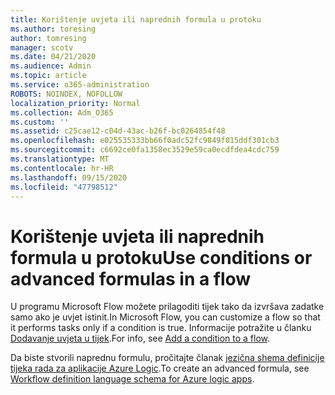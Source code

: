 ```yaml
---
title: Korištenje uvjeta ili naprednih formula u protoku
ms.author: toresing
author: tomresing
manager: scotv
ms.date: 04/21/2020
ms.audience: Admin
ms.topic: article
ms.service: o365-administration
ROBOTS: NOINDEX, NOFOLLOW
localization_priority: Normal
ms.collection: Adm_O365
ms.custom: ''
ms.assetid: c25cae12-c04d-43ac-b26f-bc0264854f48
ms.openlocfilehash: e025535333bb66f0adc52fc9849f015ddf301cb3
ms.sourcegitcommit: c6692ce0fa1358ec3529e59ca0ecdfdea4cdc759
ms.translationtype: MT
ms.contentlocale: hr-HR
ms.lasthandoff: 09/15/2020
ms.locfileid: "47798512"
---
```

# <a name="use-conditions-or-advanced-formulas-in-a-flow"></a><span data-ttu-id="1fda5-102">Korištenje uvjeta ili naprednih formula u protoku</span><span class="sxs-lookup"><span data-stu-id="1fda5-102">Use conditions or advanced formulas in a flow</span></span>

<span data-ttu-id="1fda5-103">U programu Microsoft Flow možete prilagoditi tijek tako da izvršava zadatke samo ako je uvjet istinit.</span><span class="sxs-lookup"><span data-stu-id="1fda5-103">In Microsoft Flow, you can customize a flow so that it performs tasks only if a condition is true.</span></span> <span data-ttu-id="1fda5-104">Informacije potražite u članku [Dodavanje uvjeta u tijek](https://go.microsoft.com/fwlink/?linkid=872112).</span><span class="sxs-lookup"><span data-stu-id="1fda5-104">For info, see [Add a condition to a flow](https://go.microsoft.com/fwlink/?linkid=872112).</span></span>
  
<span data-ttu-id="1fda5-105">Da biste stvorili naprednu formulu, pročitajte članak [jezična shema definicije tijeka rada za aplikacije Azure Logic](https://aka.ms/logicexpressions).</span><span class="sxs-lookup"><span data-stu-id="1fda5-105">To create an advanced formula, see [Workflow definition language schema for Azure logic apps](https://aka.ms/logicexpressions).</span></span>
  

